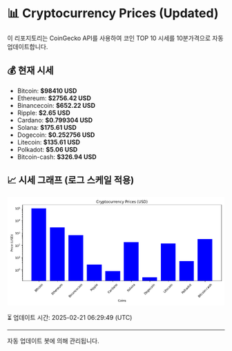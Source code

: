 
# 📊 Cryptocurrency Prices (Updated)

이 리포지토리는 CoinGecko API를 사용하여 코인 TOP 10 시세를 10분가격으로 자동 업데이트합니다.

## 💰 현재 시세
- Bitcoin: **$98410 USD**
- Ethereum: **$2756.42 USD**
- Binancecoin: **$652.22 USD**
- Ripple: **$2.65 USD**
- Cardano: **$0.799304 USD**
- Solana: **$175.61 USD**
- Dogecoin: **$0.252756 USD**
- Litecoin: **$135.61 USD**
- Polkadot: **$5.06 USD**
- Bitcoin-cash: **$326.94 USD**

## 📈 시세 그래프 (로그 스케일 적용)
![Crypto Prices](crypto_prices.png)

⏳ 업데이트 시간: 2025-02-21 06:29:49 (UTC)

---
자동 업데이트 봇에 의해 관리됩니다.
